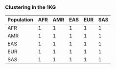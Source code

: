 ### Clustering in the 1KG
| Population | AFR | AMR | EAS | EUR | SAS |
| - | -  |  -  |  -  |  -  |  -  |
| AFR | 1 | 1 | 1 | 1 | 1 |
| AMR | 1 | 1 | 1 | 1 | 1 |
| EAS | 1 | 1 | 1 | 1 | 1 |
| EUR | 1 | 1 | 1 | 1 | 1 |
| SAS | 1 | 1 | 1 | 1 | 1 |
